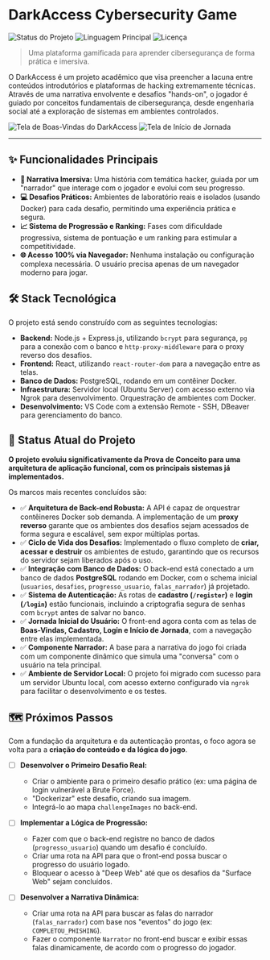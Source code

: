 # DarkAccess Cybersecurity Game

![Status do Projeto](https://img.shields.io/badge/status-Em%20Desenvolvimento-yellowgreen)
![Linguagem Principal](https://img.shields.io/badge/language-JavaScript-yellow)
![Licença](https://img.shields.io/badge/license-MIT-green)

> Uma plataforma gamificada para aprender cibersegurança de forma prática e imersiva.

O DarkAccess é um projeto acadêmico que visa preencher a lacuna entre conteúdos introdutórios e plataformas de hacking extremamente técnicas. Através de uma narrativa envolvente e desafios "hands-on", o jogador é guiado por conceitos fundamentais de cibersegurança, desde engenharia social até a exploração de sistemas em ambientes controlados.

![Tela de Boas-Vindas do DarkAccess](https://github.com/user-attachments/assets/e09b297c-da1e-4780-92dc-25ce2c941843)
![Tela de Início de Jornada](https://github.com/user-attachments/assets/8efb9b88-14d9-4c8a-9d0f-00debf6da446)

---

## ✨ Funcionalidades Principais

* **📖 Narrativa Imersiva:** Uma história com temática hacker, guiada por um "narrador" que interage com o jogador e evolui com seu progresso.
* **💻 Desafios Práticos:** Ambientes de laboratório reais e isolados (usando Docker) para cada desafio, permitindo uma experiência prática e segura.
* **📈 Sistema de Progressão e Ranking:** Fases com dificuldade progressiva, sistema de pontuação e um ranking para estimular a competitividade.
* **🌐 Acesso 100% via Navegador:** Nenhuma instalação ou configuração complexa necessária. O usuário precisa apenas de um navegador moderno para jogar.

## 🛠️ Stack Tecnológica

O projeto está sendo construído com as seguintes tecnologias:

* **Backend:** Node.js + Express.js, utilizando `bcrypt` para segurança, `pg` para a conexão com o banco e `http-proxy-middleware` para o proxy reverso dos desafios.
* **Frontend:** React, utilizando `react-router-dom` para a navegação entre as telas.
* **Banco de Dados:** PostgreSQL, rodando em um contêiner Docker.
* **Infraestrutura:** Servidor local (Ubuntu Server) com acesso externo via Ngrok para desenvolvimento. Orquestração de ambientes com Docker.
* **Desenvolvimento:** VS Code com a extensão Remote - SSH, DBeaver para gerenciamento do banco.

## 🚀 Status Atual do Projeto

**O projeto evoluiu significativamente da Prova de Conceito para uma arquitetura de aplicação funcional, com os principais sistemas já implementados.**

Os marcos mais recentes concluídos são:

* ✅ **Arquitetura de Back-end Robusta:** A API é capaz de orquestrar contêineres Docker sob demanda. A implementação de um **proxy reverso** garante que os ambientes dos desafios sejam acessados de forma segura e escalável, sem expor múltiplas portas.
* ✅ **Ciclo de Vida dos Desafios:** Implementado o fluxo completo de **criar, acessar e destruir** os ambientes de estudo, garantindo que os recursos do servidor sejam liberados após o uso.
* ✅ **Integração com Banco de Dados:** O back-end está conectado a um banco de dados **PostgreSQL** rodando em Docker, com o schema inicial (`usuarios`, `desafios`, `progresso_usuario`, `falas_narrador`) já projetado.
* ✅ **Sistema de Autenticação:** As rotas de **cadastro (`/register`)** e **login (`/login`)** estão funcionais, incluindo a criptografia segura de senhas com `bcrypt` antes de salvar no banco.
* ✅ **Jornada Inicial do Usuário:** O front-end agora conta com as telas de **Boas-Vindas, Cadastro, Login e Início de Jornada**, com a navegação entre elas implementada.
* ✅ **Componente Narrador:** A base para a narrativa do jogo foi criada com um componente dinâmico que simula uma "conversa" com o usuário na tela principal.
* ✅ **Ambiente de Servidor Local:** O projeto foi migrado com sucesso para um servidor Ubuntu local, com acesso externo configurado via `ngrok` para facilitar o desenvolvimento e os testes.

## 🗺️ Próximos Passos

Com a fundação da arquitetura e da autenticação prontas, o foco agora se volta para a **criação do conteúdo e da lógica do jogo**.

* [ ] **Desenvolver o Primeiro Desafio Real:**
    * Criar o ambiente para o primeiro desafio prático (ex: uma página de login vulnerável a Brute Force).
    * "Dockerizar" este desafio, criando sua imagem.
    * Integrá-lo ao mapa `challengeImages` no back-end.

* [ ] **Implementar a Lógica de Progressão:**
    * Fazer com que o back-end registre no banco de dados (`progresso_usuario`) quando um desafio é concluído.
    * Criar uma rota na API para que o front-end possa buscar o progresso do usuário logado.
    * Bloquear o acesso à "Deep Web" até que os desafios da "Surface Web" sejam concluídos.

* [ ] **Desenvolver a Narrativa Dinâmica:**
    * Criar uma rota na API para buscar as falas do narrador (`falas_narrador`) com base nos "eventos" do jogo (ex: `COMPLETOU_PHISHING`).
    * Fazer o componente `Narrator` no front-end buscar e exibir essas falas dinamicamente, de acordo com o progresso do jogador.
